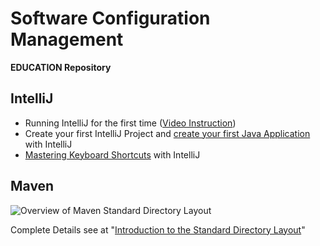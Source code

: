 # Software Configuration Management #

**EDUCATION Repository**

## IntelliJ

- Running IntelliJ for the first time ([Video Instruction](https://www.youtube.com/watch?v=c0efB_CKOYo))
- Create your first IntelliJ Project and [create your first Java Application](https://www.jetbrains.com/help/idea/creating-and-running-your-first-java-application.html#) with IntelliJ
- [Mastering Keyboard Shortcuts](https://www.jetbrains.com/help/idea/mastering-keyboard-shortcuts.html#) with IntelliJ

## Maven ##

![Overview of Maven Standard Directory Layout](maven-standard-directory-layout.jpg)

Complete Details see at "[Introduction to the Standard Directory Layout](https://maven.apache.org/guides/introduction/introduction-to-the-standard-directory-layout.html "Introduction to the Standard Directory Layout")"